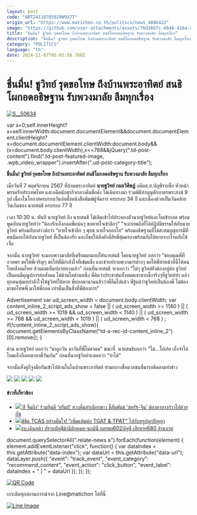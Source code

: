 ```yaml
---
layout: post
code: "ART24110705028W9X7T"
origin_url: "https://www.matichon.co.th/politics/news_4886422"
image: "https://github.com/user-attachments/assets/76d36b7c-6646-416a-ab25-c0add7938325"
title: "ชื่นมื่น! ชูวิทย์ รุดขอโทษ ถึงบ้านพระอาทิตย์ สนธิโผกอดอธิษฐาน รับพวงมาลัย ลืมทุกเรื่อง"
description: "ชื่นมื่น! ชูวิทย์ รุดขอโทษ ถึงบ้านพระอาทิตย์ สนธิโผกอดอธิษฐาน รับพวงมาลัย ลืมทุกเรื่อง "
category: "POLITICS"
language: "th"
date: 2024-11-07T05:05:58.768Z
---
```


# ชื่นมื่น! ชูวิทย์ รุดขอโทษ ถึงบ้านพระอาทิตย์ สนธิโผกอดอธิษฐาน รับพวงมาลัย ลืมทุกเรื่อง

[![](https://www.matichon.co.th/wp-content/uploads/2024/11/S__50634-1.jpg "S__50634")](https://www.matichon.co.th/wp-content/uploads/2024/11/S__50634-1.jpg)

var x=0;self.innerHeight?x=self.innerWidth:document.documentElement&&document.documentElement.clientHeight?x=document.documentElement.clientWidth:document.body&&(x=document.body.clientWidth),x<=768&&jQuery(".td-post-content").find(".td-post-featured-image, .wpb\_video\_wrapper").insertAfter(".ud-post-category-title");

**ชื่นมื่น! ชูวิทย์ รุดขอโทษ ถึงบ้านพระอาทิตย์ สนธิโผกอดอธิษฐาน รับพวงมาลัย ลืมทุกเรื่อง** 

เมื่อวันที่ 7 พฤศจิกายน 2567 ที่บ้านพระอาทิตย์ **นายชูวิทย์ กมลวิศิษฏ์** อดีตส.ส.บัญชีรายชื่อ หัวหน้าพรรครักประเทศไทย และอดีตนักธุรกิจกลางคืนชื่อดัง ได้เดินทางมา ร่วมพิธีทำบุญตักบาตรพระสงฆ์ 9 รูป เนื่องในโอกาสครบรอบวันก่อตั้งหนังสือพิมพ์ผู้จัดการ ครบรอบ 34 ปี และเนื่องด้วยเป็นวันคล้ายวันเกิดของ นายสนธิ ครบรอบ 77 ปี

เวลา 10:30 น. ทันที นายชูวิทย์ ถึง นายสนธิ ได้เดินเข้าไปประคองตัวนายชูวิทย์และโผเข้ากอด พร้อมพูดกับนายชูวิทย์ว่า ”น้องรักเอ็งกอดพี่แน่นๆ ขอหายใจเข้าลึกๆ” “จะถ่ายพลังที่ได้ปฎิบัติธรรมให้กับนายชูวิทย์ พร้อมกับกล่าวต่อว่า “หายใจเข้าลึก ๆ พุทธ หายใจออกโท” พร้อมอธิษฐานที่ได้สะสมบุญบารมีที่ตนมีมอบให้กับนายชูวิทย์ ที่เป็นน้องรัก และก็ขอให้สิ่งศักดิ์สิทธิ์คุ้มครองพร้อมกับให้หายจากโรคภัยไข้เจ็บ

จากนั้น นายชูวิทย์ จะมอบพวงมาลัยที่เตรียมมามอบให้นายสนธิ โดยนายชูวิทย์ บอกว่า “ขอบคุณพี่ที่อวยพร ขอให้พี่เจริญๆ ขอให้พี่มีกำลังใจที่เข้มแข็ง และช่วยปราบพวกมารต่างๆ ขอให้พี่ทำหน้าที่นี้ให้คนไทยสังคมไทย ส่วนผมเห็นปลายทางแล้ว” ก่อนที่นายสนธิ จะบอกว่า “ไม่ๆ ชูวิทย์ยังต้องอยู่ต่อ ชูวิทย์เป็นคนมีคุณูปการต่อสังคม ไม่ด้านใดด้านหนึ่ง พี่คิดว่าประชาชนทั้งหมดเขาซาบซึ้งจริงๆที่ชูวิทย์ทำ แล้วทุกคนทุ่มเทกำลังใจให้ชูวิทย์ให้หาย พี่บอกมานานแล้วว่าพี่ลืมไปแล้ว พี่รู้แต่ว่าชูวิทย์เป็นน้องพี่ ไม่ต้องมาขอโทษพี่ มาให้พี่กอด เท่านั้นเป็นสิ่งที่พี่ต้องการ”

Advertisement var ud\_screen\_width = document.body.clientWidth; var content\_inline\_2\_script\_ads\_show = false || ( ud\_screen\_width >= 1140 ) || ( ud\_screen\_width >= 1019 && ud\_screen\_width < 1140 ) || ( ud\_screen\_width >= 768 && ud\_screen\_width < 1019 ) || ( ud\_screen\_width < 768 ) ; if(!content\_inline\_2\_script\_ads\_show){ document.getElementsByClassName("td-a-rec-id-content\_inline\_2")\[0\].remove(); }

ด้าน นายชูวิทย์ บอกว่า “มาถูกวัน มาวันที่พี่ไม่ด่าผม” ขณะที่  นายสนธิบอกว่า “ไม่…โถ่เอ้ย เอ็งจำได้ไหมเอ็งก็เคยมาหาพี่วันเกิด” ก่อนที่นายชูวิทย์จะตอบว่า “จำได้”

จากนั้นทั้งคู่ก็จูงมือกันเข้าไปด้านในในบ้านพระอาทิตย์ ท่ามกลางสื่อมวลชนที่มารอติดตามทำข่าว

![](https://www.matichon.co.th/wp-content/uploads/2024/11/72386_0-1024x683.jpg) ![](https://www.matichon.co.th/wp-content/uploads/2024/11/72387_0-1024x683.jpg) ![](https://www.matichon.co.th/wp-content/uploads/2024/11/72388_0-1024x683.jpg) ![](https://www.matichon.co.th/wp-content/uploads/2024/11/72389_0-1024x683.jpg) ![](https://www.matichon.co.th/wp-content/uploads/2024/11/72390_0-1024x681.jpg)

#### ข่าวที่เกี่ยวข้อง

*   [![](https://www.matichon.co.th/wp-content/uploads/2024/11/Screenshot-2024-11-07-115752.png)‘สี จิ้นผิง’ ร่วมยินดี ‘ทรัมป์’ ทวงคืนทำเนียบขาว ชี้สัมพันธ์ ‘สหรัฐ-จีน’ ต้องหาทางก้าวไปด้วยกัน](https://www.matichon.co.th/foreign/news_4886452)
*   [![](https://www.matichon.co.th/wp-content/uploads/2024/11/11-57.jpg)พิชิต TCAS อย่างมั่นใจ! “เพิ่มแต้มต่อ TGAT & TPAT” ไปกับทรูปลูกปัญญา](https://www.matichon.co.th/publicize/news_4886454)
*   [![](https://www.matichon.co.th/wp-content/uploads/2024/11/ภป.บัญชีม้า.jpg)รบ.เดินหน้า ปราบบัญชีม้านิติบุคคล-นอมินี เผยพบ602บัญชี เสียหาย680 ล้านบาท](https://www.matichon.co.th/politics/news_4886425)

document.querySelectorAll(".relate-news a").forEach(function(element) { element.addEventListener("click", function() { var dataIndex = this.getAttribute("data-index"); var dataUrl = this.getAttribute("data-url"); dataLayer.push({ "event": "track\_event", "event\_category": "recommend\_content", "event\_action": "click\_button", "event\_label": dataIndex + " | " + dataUrl }); }); });

[![QR Code](https://www.matichon.co.th/wp-content/uploads/2023/07/wob1371z.jpg)](https://lin.ee/ht0nDxX)

เกาะติดทุกสถานการณ์จาก Line@matichon ได้ที่นี่

[![Line Image](https://www.matichon.co.th/wp-content/uploads/2023/07/th.png)](https://lin.ee/ht0nDxX)